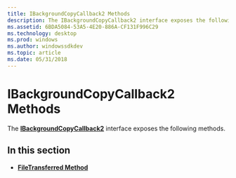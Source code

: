 ```yaml
---
title: IBackgroundCopyCallback2 Methods
description: The IBackgroundCopyCallback2 interface exposes the following methods.
ms.assetid: 6BDA5084-53A5-4E20-886A-CF131F996C29
ms.technology: desktop
ms.prod: windows
ms.author: windowssdkdev
ms.topic: article
ms.date: 05/31/2018
---
```


# IBackgroundCopyCallback2 Methods

The [**IBackgroundCopyCallback2**](/windows/desktop/api/Bits3_0/nn-bits3_0-ibackgroundcopycallback2) interface exposes the following methods.

## In this section

-   [**FileTransferred Method**](/windows/desktop/api/Bits3_0/nf-bits3_0-ibackgroundcopycallback2-filetransferred)

 

 




